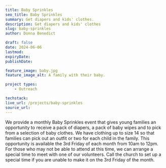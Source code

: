 ```yaml
---
title: Baby Sprinkles
seo_title: Baby Sprinkles
summary: Get diapers and kids' clothes.
description: Get diapers and kids' clothes
slug: baby-sprinkles
author: Donna Benedict

draft: false
date: 2024-06-06
lastmod: 
expiryDate: 
publishDate: 

feature_image: baby.jpg
feature_image_alt: A family with their baby.

project types: 
    - Outreach

techstack:
live_url: /projects/baby-sprinkles
source_url:
---
```


We provide a monthly Baby Sprinkles event that gives young families an opportunity to receive a pack of diapers, a pack of baby wipes and to pick from a selection of baby clothes. We have clothing up to size 14 so that families can pick out an outfit or two for each child in the family. This opportunity is available the 3rd Friday of each month from 10am to 12pm. For those who may not be able to attend at this time, we can arrange a special time to meet with one of our volunteers. Call the church to set up a special time if you are unable to make it on the 3rd Friday of the month.
